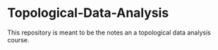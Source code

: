 # Topological-Data-Analysis
This repository is meant to be the notes an a topological data analysis course.
